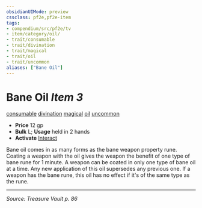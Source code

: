 ```yaml
---
obsidianUIMode: preview
cssclass: pf2e,pf2e-item
tags:
- compendium/src/pf2e/tv
- item/category/oil/
- trait/consumable
- trait/divination
- trait/magical
- trait/oil
- trait/uncommon
aliases: ["Bane Oil"]
---
```

# Bane Oil *Item 3*  
[consumable](consumable.md "Consumable Item Trait")  [divination](divination.md "Divination School Trait")  [magical](magical.md "Magical Item Trait")  [oil](oil.md "Oil Item Trait")  [uncommon](uncommon.md "Uncommon Rarity Trait")  

- **Price** 12 gp
- **Bulk** L; **Usage** held in 2 hands
- **Activate** [Interact](interact.md)

Bane oil comes in as many forms as the bane weapon property rune. Coating a weapon with the oil gives the weapon the benefit of one type of bane rune for 1 minute. A weapon can be coated in only one type of bane oil at a time. Any new application of this oil supersedes any previous one. If a weapon has the bane rune, this oil has no effect if it's of the same type as the rune.


---
*Source: Treasure Vault p. 86*